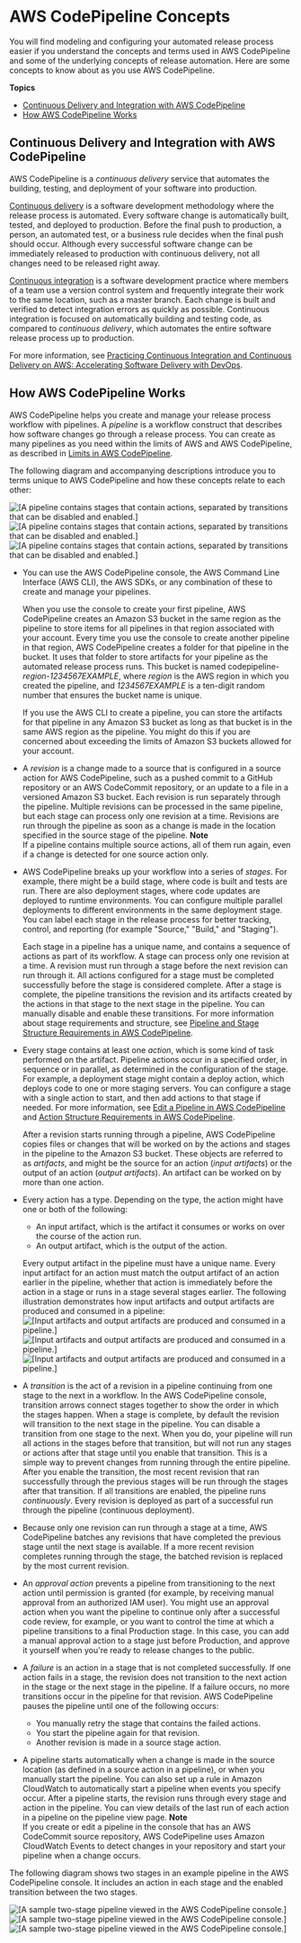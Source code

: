 # AWS CodePipeline Concepts<a name="concepts"></a>

You will find modeling and configuring your automated release process easier if you understand the concepts and terms used in AWS CodePipeline and some of the underlying concepts of release automation\. Here are some concepts to know about as you use AWS CodePipeline\.

**Topics**
+ [Continuous Delivery and Integration with AWS CodePipeline](#concepts-continuous-delivery-integration)
+ [How AWS CodePipeline Works](#concepts-how-it-works)

## Continuous Delivery and Integration with AWS CodePipeline<a name="concepts-continuous-delivery-integration"></a>

AWS CodePipeline is a *continuous delivery* service that automates the building, testing, and deployment of your software into production\. 

[Continuous delivery](https://aws.amazon.com/devops/continuous-delivery/) is a software development methodology where the release process is automated\. Every software change is automatically built, tested, and deployed to production\. Before the final push to production, a person, an automated test, or a business rule decides when the final push should occur\. Although every successful software change can be immediately released to production with continuous delivery, not all changes need to be released right away\.

[Continuous integration](https://aws.amazon.com/devops/continuous-integration/) is a software development practice where members of a team use a version control system and frequently integrate their work to the same location, such as a master branch\. Each change is built and verified to detect integration errors as quickly as possible\. Continuous integration is focused on automatically building and testing code, as compared to *continuous delivery*, which automates the entire software release process up to production\.

For more information, see [Practicing Continuous Integration and Continuous Delivery on AWS: Accelerating Software Delivery with DevOps](https://d0.awsstatic.com/whitepapers/DevOps/practicing-continuous-integration-continuous-delivery-on-AWS.pdf)\.

## How AWS CodePipeline Works<a name="concepts-how-it-works"></a>

AWS CodePipeline helps you create and manage your release process workflow with pipelines\. A *pipeline* is a workflow construct that describes how software changes go through a release process\. You can create as many pipelines as you need within the limits of AWS and AWS CodePipeline, as described in [Limits in AWS CodePipeline](limits.md)\. 

The following diagram and accompanying descriptions introduce you to terms unique to AWS CodePipeline and how these concepts relate to each other:

![\[A pipeline contains stages that contain actions, separated by transitions that can be disabled and enabled.\]](http://docs.aws.amazon.com/codepipeline/latest/userguide/images/pipeline-elements-workflow.png)![\[A pipeline contains stages that contain actions, separated by transitions that can be disabled and enabled.\]](http://docs.aws.amazon.com/codepipeline/latest/userguide/)![\[A pipeline contains stages that contain actions, separated by transitions that can be disabled and enabled.\]](http://docs.aws.amazon.com/codepipeline/latest/userguide/)
+ You can use the AWS CodePipeline console, the AWS Command Line Interface \(AWS CLI\), the AWS SDKs, or any combination of these to create and manage your pipelines\. 

  When you use the console to create your first pipeline, AWS CodePipeline creates an Amazon S3 bucket in the same region as the pipeline to store items for all pipelines in that region associated with your account\. Every time you use the console to create another pipeline in that region, AWS CodePipeline creates a folder for that pipeline in the bucket\. It uses that folder to store artifacts for your pipeline as the automated release process runs\. This bucket is named codepipeline\-*region*\-*1234567EXAMPLE*, where *region* is the AWS region in which you created the pipeline, and *1234567EXAMPLE* is a ten\-digit random number that ensures the bucket name is unique\. 

  If you use the AWS CLI to create a pipeline, you can store the artifacts for that pipeline in any Amazon S3 bucket as long as that bucket is in the same AWS region as the pipeline\. You might do this if you are concerned about exceeding the limits of Amazon S3 buckets allowed for your account\.
+ A *revision* is a change made to a source that is configured in a source action for AWS CodePipeline, such as a pushed commit to a GitHub repository or an AWS CodeCommit repository, or an update to a file in a versioned Amazon S3 bucket\. Each revision is run separately through the pipeline\. Multiple revisions can be processed in the same pipeline, but each stage can process only one revision at a time\. Revisions are run through the pipeline as soon as a change is made in the location specified in the source stage of the pipeline\.
**Note**  
If a pipeline contains multiple source actions, all of them run again, even if a change is detected for one source action only\. 
+ AWS CodePipeline breaks up your workflow into a series of *stages*\. For example, there might be a build stage, where code is built and tests are run\. There are also deployment stages, where code updates are deployed to runtime environments\. You can configure multiple parallel deployments to different environments in the same deployment stage\. You can label each stage in the release process for better tracking, control, and reporting \(for example "Source," "Build," and "Staging"\)\. 

  Each stage in a pipeline has a unique name, and contains a sequence of actions as part of its workflow\. A stage can process only one revision at a time\. A revision must run through a stage before the next revision can run through it\. All actions configured for a stage must be completed successfully before the stage is considered complete\. After a stage is complete, the pipeline transitions the revision and its artifacts created by the actions in that stage to the next stage in the pipeline\. You can manually disable and enable these transitions\. For more information about stage requirements and structure, see [Pipeline and Stage Structure Requirements in AWS CodePipeline](reference-pipeline-structure.md#pipeline-requirements)\.
+ Every stage contains at least one *action*, which is some kind of task performed on the artifact\. Pipeline actions occur in a specified order, in sequence or in parallel, as determined in the configuration of the stage\. For example, a deployment stage might contain a deploy action, which deploys code to one or more staging servers\. You can configure a stage with a single action to start, and then add actions to that stage if needed\. For more information, see [Edit a Pipeline in AWS CodePipeline](pipelines-edit.md) and [Action Structure Requirements in AWS CodePipeline](reference-pipeline-structure.md#action-requirements)\. 

  After a revision starts running through a pipeline, AWS CodePipeline copies files or changes that will be worked on by the actions and stages in the pipeline to the Amazon S3 bucket\. These objects are referred to as *artifacts*, and might be the source for an action \(*input artifacts*\) or the output of an action \(*output artifacts*\)\. An artifact can be worked on by more than one action\.
+ Every action has a type\. Depending on the type, the action might have one or both of the following:
  + An input artifact, which is the artifact it consumes or works on over the course of the action run\.
  + An output artifact, which is the output of the action\.

  Every output artifact in the pipeline must have a unique name\. Every input artifact for an action must match the output artifact of an action earlier in the pipeline, whether that action is immediately before the action in a stage or runs in a stage several stages earlier\. The following illustration demonstrates how input artifacts and output artifacts are produced and consumed in a pipeline:  
![\[Input artifacts and output artifacts are produced and consumed in a pipeline.\]](http://docs.aws.amazon.com/codepipeline/latest/userguide/images/codepipeline-artifactsexplained.png)![\[Input artifacts and output artifacts are produced and consumed in a pipeline.\]](http://docs.aws.amazon.com/codepipeline/latest/userguide/)![\[Input artifacts and output artifacts are produced and consumed in a pipeline.\]](http://docs.aws.amazon.com/codepipeline/latest/userguide/)
+ A *transition* is the act of a revision in a pipeline continuing from one stage to the next in a workflow\. In the AWS CodePipeline console, transition arrows connect stages together to show the order in which the stages happen\. When a stage is complete, by default the revision will transition to the next stage in the pipeline\. You can disable a transition from one stage to the next\. When you do, your pipeline will run all actions in the stages before that transition, but will not run any stages or actions after that stage until you enable that transition\. This is a simple way to prevent changes from running through the entire pipeline\. After you enable the transition, the most recent revision that ran successfully through the previous stages will be run through the stages after that transition\. If all transitions are enabled, the pipeline runs *continuously*\. Every revision is deployed as part of a successful run through the pipeline \(continuous deployment\)\.
+ Because only one revision can run through a stage at a time, AWS CodePipeline batches any revisions that have completed the previous stage until the next stage is available\. If a more recent revision completes running through the stage, the batched revision is replaced by the most current revision\. 
+ An *approval action* prevents a pipeline from transitioning to the next action until permission is granted \(for example, by receiving manual approval from an authorized IAM user\)\. You might use an approval action when you want the pipeline to continue only after a successful code review, for example, or you want to control the time at which a pipeline transitions to a final Production stage\. In this case, you can add a manual approval action to a stage just before Production, and approve it yourself when you're ready to release changes to the public\. 
+ A *failure* is an action in a stage that is not completed successfully\. If one action fails in a stage, the revision does not transition to the next action in the stage or the next stage in the pipeline\. If a failure occurs, no more transitions occur in the pipeline for that revision\. AWS CodePipeline pauses the pipeline until one of the following occurs: 
  + You manually retry the stage that contains the failed actions\.
  + You start the pipeline again for that revision\.
  + Another revision is made in a source stage action\.
+ A pipeline starts automatically when a change is made in the source location \(as defined in a source action in a pipeline\), or when you manually start the pipeline\. You can also set up a rule in Amazon CloudWatch to automatically start a pipeline when events you specify occur\. After a pipeline starts, the revision runs through every stage and action in the pipeline\. You can view details of the last run of each action in a pipeline on the pipeline view page\.
**Note**  
If you create or edit a pipeline in the console that has an AWS CodeCommit source repository, AWS CodePipeline uses Amazon CloudWatch Events to detect changes in your repository and start your pipeline when a change occurs\.

The following diagram shows two stages in an example pipeline in the AWS CodePipeline console\. It includes an action in each stage and the enabled transition between the two stages\.

![\[A sample two-stage pipeline viewed in the AWS CodePipeline console.\]](http://docs.aws.amazon.com/codepipeline/latest/userguide/images/codepipeline-firstpipeline.png)![\[A sample two-stage pipeline viewed in the AWS CodePipeline console.\]](http://docs.aws.amazon.com/codepipeline/latest/userguide/)![\[A sample two-stage pipeline viewed in the AWS CodePipeline console.\]](http://docs.aws.amazon.com/codepipeline/latest/userguide/)